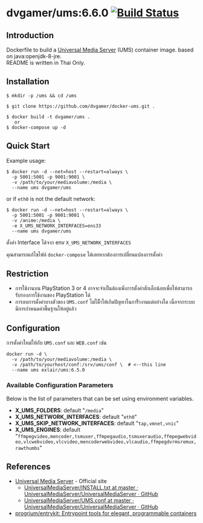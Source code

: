 dvgamer/ums:6.6.0 [![Build Status](https://travis-ci.org/dvgamer/docker-ums.svg?branch=master)](https://travis-ci.org/dvgamer/docker-ums)
============

Introduction
-------------
Dockerfile to build a [Universal Media Server](http://www.universalmediaserver.com/) (UMS) container image. based on java:openjdk-8-jre.  
README is written in Thai Only.


Installation
--------------
	$ mkdir -p /ums && cd /ums

	$ git clone https://github.com/dvgamer/docker-ums.git .
	
	$ docker build -t dvgamer/ums .
	   or
	$ docker-compose up -d

Quick Start
--------------

Example usage:

	$ docker run -d --net=host --restart=always \
	  -p 5001:5001 -p 9001:9001 \
	  -v /path/to/your/mediavolume:/media \
	  --name ums dvgamer/ums

or if `eth0` is not the default network:

	$ docker run -d --net=host --restart=always \
	  -p 5001:5001 -p 9001:9001 \
	  -v /anime:/media \
	  -e X_UMS_NETWORK_INTERFACES=ens33
	  --name ums dvgamer/ums

ตั้งค่า Interface ได้จาก env `X_UMS_NETWORK_INTERFACES`

คุณสามารถแก้ไขไฟล์ `docker-compose` ได้เลยหากต้องการเปลี่ยนแปลงการตั้งค่า

Restriction
--------------
- การใช้งานบน PlayStation 3 or 4 อาจจะจำเป็นต้องเพิ่งการตั้งค่าสักเล็กน้อยเพื่อให้สามารถรับรองการใช้งานของ PlayStation ได้
- การลบการตั้งค่าบางตัวของ `UMS.conf` ไม่ได้ืำให้เกิดปัญหาในการืำงานแต่อย่างใด เนื่อจากระบบมีการกำหนดค่าพื้นฐานให้อยู่แล้ว


Configuration
--------------
การตั้งค่าใหม่ให้กับ `UMS.conf` และ `WEB.conf` เช่น

	docker run -d \
	  -v /path/to/your/mediavolume:/media \
	  -v /path/to/yourhost/conf:/srv/ums/conf \  # <--this line
	  --name ums exlair/ums:6.5.0


### Available Configuration Parameters
Below is the list of parameters that can be set using environment variables.

* **X_UMS_FOLDERS**: default "`/media`"
* **X_UMS_NETWORK_INTERFACES**: default "`eth0`"
* **X_UMS_SKIP_NETWORK_INTERFACES**: default "`tap,vmnet,vnic`"
* **X_UMS_ENGINES**: default "`ffmpegvideo,mencoder,tsmuxer,ffmpegaudio,tsmuxeraudio,ffmpegwebvideo,vlcwebvideo,vlcvideo,mencoderwebvideo,vlcaudio,ffmpegdvrmsremux,rawthumbs`"


References
--------------
- [Universal Media Server](http://www.universalmediaserver.com/) - Official site
	- [UniversalMediaServer/INSTALL.txt at master · UniversalMediaServer/UniversalMediaServer · GitHub](https://github.com/UniversalMediaServer/UniversalMediaServer/blob/master/INSTALL.txt)
	- [UniversalMediaServer/UMS.conf at master · UniversalMediaServer/UniversalMediaServer · GitHub](https://github.com/UniversalMediaServer/UniversalMediaServer/blob/master/src/main/external-resources/UMS.conf)
- [progrium/entrykit: Entrypoint tools for elegant, programmable containers][entrykit]


[entrykit]: https://github.com/progrium/entrykit "progrium/entrykit: Entrypoint tools for elegant, programmable containers"
